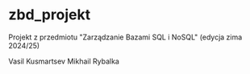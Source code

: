 # zbd_projekt

Projekt z przedmiotu "Zarządzanie Bazami SQL i NoSQL" (edycja zima 2024/25)

Vasil Kusmartsev
Mikhail Rybalka
